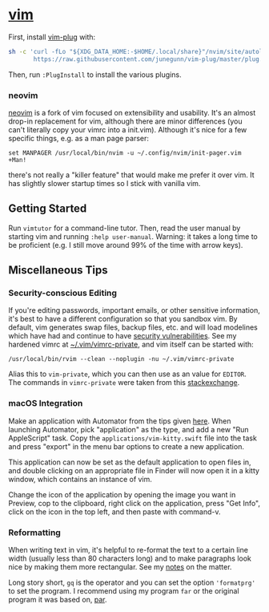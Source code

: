 # [vim](https://www.vim.org/)

First, install [vim-plug](https://github.com/junegunn/vim-plug) with:
```bash
sh -c 'curl -fLo "${XDG_DATA_HOME:-$HOME/.local/share}"/nvim/site/autoload/plug.vim --create-dirs \
       https://raw.githubusercontent.com/junegunn/vim-plug/master/plug.vim'
```

Then, run `:PlugInstall` to install the various plugins.

### neovim

[neovim](https://neovim.io/) is a fork of vim focused on extensibility and
usability. It's an almost drop-in replacement for vim, although there are
minor differences (you can't literally copy your vimrc into a init.vim).
Although it's nice for a few specific things, e.g. as a man page parser:
```shell
set MANPAGER /usr/local/bin/nvim -u ~/.config/nvim/init-pager.vim +Man!
```
there's not really a "killer feature" that would make me prefer it over
vim. It has slightly slower startup times so I stick with vanilla vim.

## Getting Started

Run `vimtutor` for a command-line tutor. Then, read the user manual by
starting vim and running `:help user-manual`. Warning: it takes a long time
to be proficient (e.g. I still move around 99% of the time with arrow keys).

## Miscellaneous Tips

### Security-conscious Editing

If you're editing passwords, important emails, or other sensitive
information, it's best to have a different configuration so that you
sandbox vim. By default, vim generates swap files, backup files, etc.
and will load modelines which have had and continue to have [security
vulnerabilities](https://lwn.net/Vulnerabilities/20249/). See my
hardened vimrc at [~/.vim/vimrc-private](./.vim/vimrc-private), and
vim itself can be started with:
```shell
/usr/local/bin/rvim --clean --noplugin -nu ~/.vim/vimrc-private
```

Alias this to `vim-private`, which you can then use as an value for `EDITOR`.
The commands in `vimrc-private` were taken from this
[stackexchange](https://vi.stackexchange.com/questions/6177/the-simplest-way-to-start-vim-in-private-mode).

### macOS Integration

Make an application with Automator from the tips given
[here](https://gregrs-uk.github.io/2018-11-01/open-files-neovim-iterm2-macos-finder/).
When launching Automator, pick "application" as
the type, and add a new "Run AppleScript" task.
Copy the `applications/vim-kitty.swift` file into the task and
press "export" in the menu bar options to create a new application.

This application can now be set as the default application to open
files in, and double clicking on an appropriate file in Finder will
now open it in a kitty window, which contains an instance of vim.

Change the icon of the application by opening the image you want in
Preview, cop to the clipboard, right click on the application, press "Get
Info", click on the icon in the top left, and then paste with command-v.

### Reformatting

When writing text in vim, it's helpful to re-format the text to a
certain line width (usually less than 80 characters long) and to
make paragraphs look nice by making them more rectangular. See my
[notes](https://stephen-huan.github.io/posts/far/) on the matter.

Long story short, `gq` is the operator and you can set the option
`'formatprg'` to set the program. I recommend using my program `far` or
the original program it was based on, [par](http://www.nicemice.net/par/).

